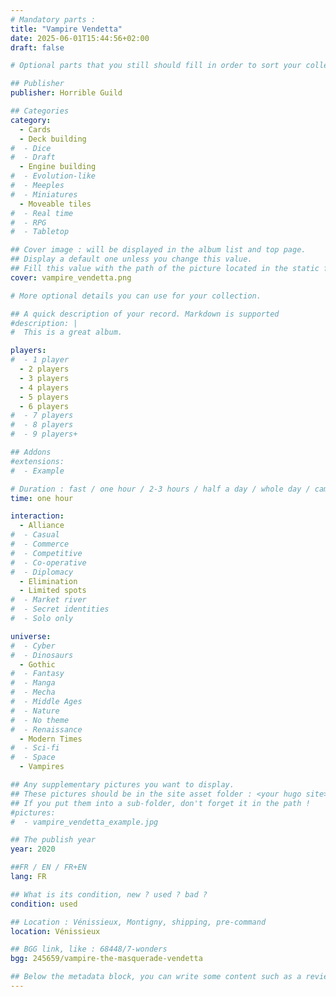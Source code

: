 ```yaml
---
# Mandatory parts :
title: "Vampire Vendetta"
date: 2025-06-01T15:44:56+02:00
draft: false

# Optional parts that you still should fill in order to sort your collection

## Publisher
publisher: Horrible Guild

## Categories
category:
  - Cards
  - Deck building
#  - Dice
#  - Draft
  - Engine building
#  - Evolution-like
#  - Meeples
#  - Miniatures
  - Moveable tiles
#  - Real time
#  - RPG
#  - Tabletop

## Cover image : will be displayed in the album list and top page.
## Display a default one unless you change this value.
## Fill this value with the path of the picture located in the static folder
cover: vampire_vendetta.png

# More optional details you can use for your collection.

## A quick description of your record. Markdown is supported
#description: |
#  This is a great album.

players:
#  - 1 player
  - 2 players
  - 3 players
  - 4 players
  - 5 players
  - 6 players
#  - 7 players
#  - 8 players
#  - 9 players+

## Addons
#extensions:
#  - Example

# Duration : fast / one hour / 2-3 hours / half a day / whole day / campaign
time: one hour

interaction:
  - Alliance
#  - Casual
#  - Commerce
#  - Competitive
#  - Co-operative
#  - Diplomacy
  - Elimination
  - Limited spots
#  - Market river
#  - Secret identities
#  - Solo only

universe:
#  - Cyber
#  - Dinosaurs
  - Gothic
#  - Fantasy
#  - Manga
#  - Mecha
#  - Middle Ages
#  - Nature
#  - No theme
#  - Renaissance
  - Modern Times
#  - Sci-fi
#  - Space
  - Vampires

## Any supplementary pictures you want to display.
## These pictures should be in the site asset folder : <your hugo site>/static
## If you put them into a sub-folder, don't forget it in the path !
#pictures:
#  - vampire_vendetta_example.jpg

## The publish year
year: 2020

##FR / EN / FR+EN
lang: FR

## What is its condition, new ? used ? bad ?
condition: used

## Location : Vénissieux, Montigny, shipping, pre-command
location: Vénissieux

## BGG link, like : 68448/7-wonders
bgg: 245659/vampire-the-masquerade-vendetta

## Below the metadata block, you can write some content such as a review or anything else you want. It'll be displayed in the album page.
---
```

